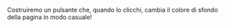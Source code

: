 Costruiremo un pulsante che, quando lo clicchi, cambia il colore di sfondo della pagina in modo casuale!